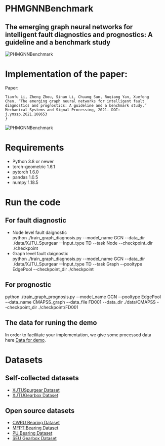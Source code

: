# PHMGNNBenchmark
## The emerging graph neural networks for intelligent fault diagnostics and prognostics: A guideline and a benchmark study
![PHMGNNBenchmark](https://github.com/HazeDT/PHMGNNBenchmark/blob/main/logo2.png)


# Implementation of the paper:
Paper:
```
Tianfu Li, Zheng Zhou, Sinan Li, Chuang Sun, Ruqiang Yan, Xuefeng Chen, “The emerging graph neural networks for intelligent fault diagnostics and prognostics: A guideline and a benchmark study,” Mechanical Systems and Signal Processing, 2021. DOI: j.ymssp.2021.108653 
}
```

![PHMGNNBenchmark](https://github.com/HazeDT/PHMGNNBenchmark/blob/main/Framework.png)

# Requirements
* Python 3.8 or newer
* torch-geometric 1.6.1
* pytorch  1.6.0
* pandas  1.0.5
* numpy  1.18.5

# Run the code
## For fault diagnostic
  * Node level fault daignostic <br>
  python  ./train_graph_diagnosis.py --model_name GCN --data_dir ./data/XJTU_Spurgear  --Input_type TD  --task Node   --checkpoint_dir ./checkpoint
  * Graph level fault daignostic <br>
  python  ./train_graph_diagnosis.py --model_name GCN --data_dir ./data/XJTU_Spurgear  --Input_type TD  --task Graph --pooltype EdgePool  --checkpoint_dir ./checkpoint
## For prognostic 
  python  ./train_graph_prognosis.py --model_name GCN --pooltype EdgePool --data_name CMAPSS_graph --data_file FD001 --data_dir ./data/CMAPSS --checkpoint_dir ./checkpoint/FD001
## The data for runing the demo
   In order to facilitate your implementation, we give some processed data here [Data for demo](https://drive.google.com/drive/folders/1px8KlGmWQ1SGkG-SKsw_j4tNDCsNI_38?usp=sharing).
   
# Datasets
## Self-collected datasets
* [XJTUSpurgear Dataset](https://drive.google.com/drive/folders/1ejGZu9oeL1D9nKN07Q7z72O8eFrWQTay?usp=sharing)
* [XJTUGearbox Dataset](https://drive.google.com/drive/folders/1ejGZu9oeL1D9nKN07Q7z72O8eFrWQTay?usp=sharing)
## Open source datasets
* [CWRU Bearing Dataset](https://engineering.case.edu/bearingdatacenter)
* [MFPT Bearing Dataset](https://www.mfpt.org/fault-data-sets/)
* [PU Bearing Dataset](https://mb.uni-paderborn.de/kat/forschung/datacenter/bearing-datacenter/)
* [SEU Gearbox Dataset](https://github.com/cathysiyu/Mechanical-datasets)
